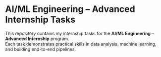 # AI/ML Engineering – Advanced Internship Tasks

This repository contains my internship tasks for the **AI/ML Engineering – Advanced Internship** program.  
Each task demonstrates practical skills in data analysis, machine learning, and building end-to-end pipelines.
